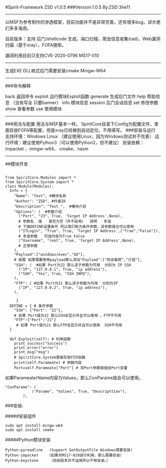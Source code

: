 #Spirit-Framework ZSD v1.0.5
###Version:1.0.5    By:ZSD 3he11
***

以MSF为参考制作的渗透框架，目前功能并不是非常完善。还有很多bug，谅大佬们多多海涵。

目前版本：支持 后门/shellcode 生成，端口扫描，爬虫信息收集(rad)，Web漏洞扫描（基于xray），FOFA搜索。

漏洞利用目前只支持CVE-2020-0796 MS17-010

***
  生成EXE DLL格式后门需要安装cmake Mingw-W64
***
###命令解释

back           返回命令
exploit       运行模块Exploit函数
generate    生成后门文件
help           帮助信息 （没有写全 只要banner）
info            模块信息
session      后门会话信息
set             修改参数
show         查看参数
use            使用模块
***
###用法与配置
用法与MSF基本一样。
SpiritCore目录下Config为配置文件，里面存放FOFA等配置，但是xray已经做到自动定位，不用填写。
###安装与运行
支持环境：Windows Linux
（建议使用Linux，因为Windows测试并不完善）
运行环境：建议使用Python3（可以使用Python2，但不建议）
安装依赖：impacket 、mingw-w64、 cmake、nasm
***
##模块开发
~~~

from SpiritCore.Modules import *
from SpiritCore.System import *
class Module(Modules):
  Info = {
    "Name": "Test", #模块名称
    "Author": "ZSD", #作者ID
    "Description": "Test ",  #模块介绍
    "Options": (  #参数介绍
      ("Port", "23", True, 'Target IP Address',None),
      # 参数名  值   是否为空（并不启用）  说明   多选
      # 下面DEFINE设置条件 所以我们称为条件参数，该参数值也可以使用
      ("IfLogin", "True", True, 'Target IP Address',["True","False"]),
      # 多选参数   可选内容为True False
      ("Username", "root", True, 'Target IP Address',None),
      # 正常参数  
    ),
    "Payload":["windows/exec","dd"],
    # 按需 如果需要使用payload那么添加"Payload":["攻击载荷","介绍"],
    "SSH": (  #如果 Port为22 那么该子参数为可用  分别为 IP SSH
      ("IP", "127.0.0.1", True, "ip address"), 
      ("SSH", "Yes", True, "SSH INFO"),
    ),
    "FTP": ( #如果 Port为21 那么该子参数为可用  分别为IP
      ("IP", "127.0.0.2", True, "ip address"),
    ),

     }
  DEFINE = { # 条件参数 
    "SSH": {"Port": "22"}, 
    # 如果 Port值为22 那么SSH会显示并且可以使用 ，FTP不可用
    "FTP":{"Port":"21"}
     # 如果 Port值为21 那么FTP会显示并且可以使用  SSH不可用
  }

  def Exploit(self): # 利用函数
    print_success("Success")
    print_error("error")
    print_msg("msg")  
    # SpiritCore.System里面存放打印函数
    print(self.Parameate) # 参数内容
    Port=self.Parameate["Port"] # 将Port参数赋值给Port变量

~~~

如果ParameaterName内容为Values，那么ConParame就会可以使用。

~~~~
"ConParame": (
			("Parame", "Values", True, "Descripttion"),
		),
~~~~



###安装:

#####安装组件
~~~~
sudo apt install mingw-w64
sudo apt install cmake
~~~~


#####Python模块安装
~~~~
Python-pyreadline   (Support GetOutputFile Windows需要安装)
Python-impacket    （如果对MS17-010进行利用，那么需要安装）
Python-keystone 	（目前版本并不运用所以不用安装。）
~~~~
